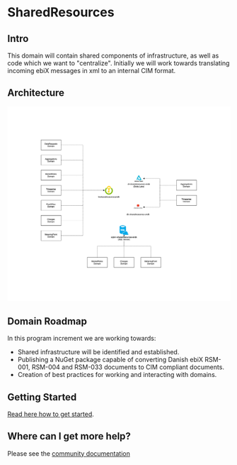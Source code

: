 # SharedResources

## Intro

This domain will contain shared components of infrastructure, as well as code which we want to "centralize".
Initially we will work towards translating incoming ebiX messages in xml to an internal CIM format.

## Architecture

![design](ARCHITECTURE.png)

## Domain Roadmap

In this program increment we are working towards:

* Shared infrastructure will be identified and established.
* Publishing a NuGet package capable of converting Danish ebiX RSM-001, RSM-004 and RSM-033 documents to CIM compliant documents.
* Creation of best practices for working and interacting with domains.

## Getting Started

[Read here how to get started](https://github.com/Energinet-DataHub/green-energy-hub/blob/main/docs/getting-started.md).

## Where can I get more help?

Please see the [community documentation](https://github.com/Energinet-DataHub/green-energy-hub/blob/main/COMMUNITY.md)
